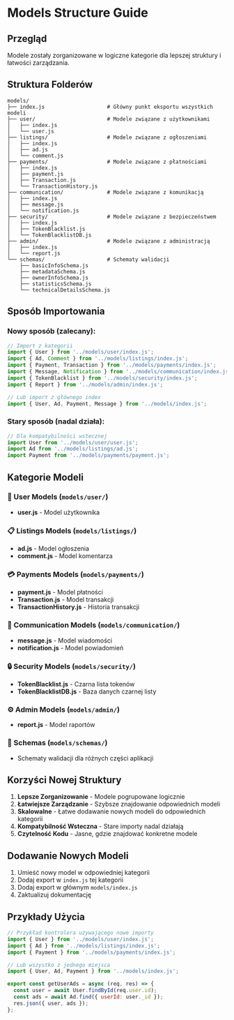 # Models Structure Guide

## Przegląd

Modele zostały zorganizowane w logiczne kategorie dla lepszej struktury i łatwości zarządzania.

## Struktura Folderów

```
models/
├── index.js                    # Główny punkt eksportu wszystkich modeli
├── user/                       # Modele związane z użytkownikami
│   ├── index.js
│   └── user.js
├── listings/                   # Modele związane z ogłoszeniami
│   ├── index.js
│   ├── ad.js
│   └── comment.js
├── payments/                   # Modele związane z płatnościami
│   ├── index.js
│   ├── payment.js
│   ├── Transaction.js
│   └── TransactionHistory.js
├── communication/              # Modele związane z komunikacją
│   ├── index.js
│   ├── message.js
│   └── notification.js
├── security/                   # Modele związane z bezpieczeństwem
│   ├── index.js
│   ├── TokenBlacklist.js
│   └── TokenBlacklistDB.js
├── admin/                      # Modele związane z administracją
│   ├── index.js
│   └── report.js
└── schemas/                    # Schematy walidacji
    ├── basicInfoSchema.js
    ├── metadataSchema.js
    ├── ownerInfoSchema.js
    ├── statisticsSchema.js
    └── technicalDetailsSchema.js
```

## Sposób Importowania

### Nowy sposób (zalecany):

```javascript
// Import z kategorii
import { User } from '../models/user/index.js';
import { Ad, Comment } from '../models/listings/index.js';
import { Payment, Transaction } from '../models/payments/index.js';
import { Message, Notification } from '../models/communication/index.js';
import { TokenBlacklist } from '../models/security/index.js';
import { Report } from '../models/admin/index.js';

// Lub import z głównego index
import { User, Ad, Payment, Message } from '../models/index.js';
```

### Stary sposób (nadal działa):

```javascript
// Dla kompatybilności wstecznej
import User from '../models/user/user.js';
import Ad from '../models/listings/ad.js';
import Payment from '../models/payments/payment.js';
```

## Kategorie Modeli

### 👤 User Models (`models/user/`)
- **user.js** - Model użytkownika

### 📋 Listings Models (`models/listings/`)
- **ad.js** - Model ogłoszenia
- **comment.js** - Model komentarza

### 💳 Payments Models (`models/payments/`)
- **payment.js** - Model płatności
- **Transaction.js** - Model transakcji
- **TransactionHistory.js** - Historia transakcji

### 💬 Communication Models (`models/communication/`)
- **message.js** - Model wiadomości
- **notification.js** - Model powiadomień

### 🔒 Security Models (`models/security/`)
- **TokenBlacklist.js** - Czarna lista tokenów
- **TokenBlacklistDB.js** - Baza danych czarnej listy

### ⚙️ Admin Models (`models/admin/`)
- **report.js** - Model raportów

### 📝 Schemas (`models/schemas/`)
- Schematy walidacji dla różnych części aplikacji

## Korzyści Nowej Struktury

1. **Lepsze Zorganizowanie** - Modele pogrupowane logicznie
2. **Łatwiejsze Zarządzanie** - Szybsze znajdowanie odpowiednich modeli
3. **Skalowalne** - Łatwe dodawanie nowych modeli do odpowiednich kategorii
4. **Kompatybilność Wsteczna** - Stare importy nadal działają
5. **Czytelność Kodu** - Jasne, gdzie znajdować konkretne modele

## Dodawanie Nowych Modeli

1. Umieść nowy model w odpowiedniej kategorii
2. Dodaj export w `index.js` tej kategorii
3. Dodaj export w głównym `models/index.js`
4. Zaktualizuj dokumentację

## Przykłady Użycia

```javascript
// Przykład kontrolera używającego nowe importy
import { User } from '../models/user/index.js';
import { Ad } from '../models/listings/index.js';
import { Payment } from '../models/payments/index.js';

// Lub wszystko z jednego miejsca
import { User, Ad, Payment } from '../models/index.js';

export const getUserAds = async (req, res) => {
  const user = await User.findById(req.user.id);
  const ads = await Ad.find({ userId: user._id });
  res.json({ user, ads });
};

